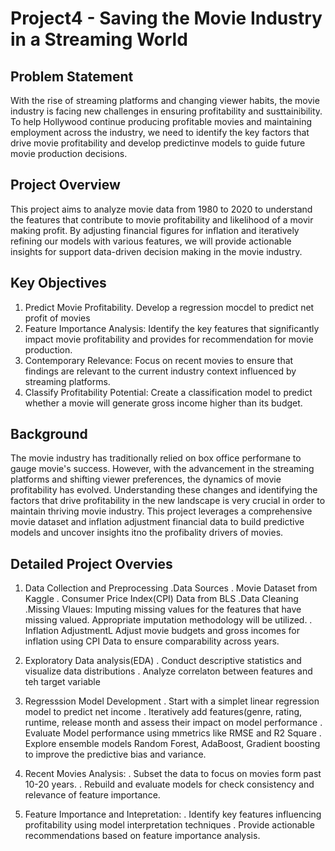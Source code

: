 # Project4 - Saving the Movie Industry in a Streaming World

## Problem Statement
With the rise of streaming platforms and changing viewer habits, the movie industry is facing new challenges in ensuring profitability and susttainibility. To help Hollywood continue producing profitable movies and maintaining employment across the industry, we need to identify the key factors that drive movie profitability and develop predictinve models to guide future movie production decisions.

## Project Overview

This project aims to analyze movie data from 1980 to 2020 to understand the features that contribute to movie profitability and likelihood of a movir making profit. By adjusting financial figures for inflation and iteratively refining our models with various features, we will provide actionable insights for support data-driven decision making in the movie industry.

## Key Objectives
1. Predict Movie Profitability. Develop a regression mocdel to predict net profit of movies
2. Feature Importance Analysis: Identify the key features that significantly impact movie profitability and provides for recommendation for movie production.
3. Contemporary Relevance: Focus on recent movies to ensure that findings are relevant to the current industry context influenced by streaming platforms.
4. Classify Profitability Potential: Create a classification model to predict whether a movie will generate gross income higher than its budget.

## Background
The movie industry has traditionally relied on box office performane to gauge movie's success. However, with the advancement in the streaming platforms and shifting viewer preferences, the dynamics of movie profitability has evolved. Understanding these changes and identifying the factors that drive profitability in the new landscape is very crucial in order to maintain thriving movie industry. This project leverages a comprehensive movie dataset and inflation adjustment financial data to build predictive models and uncover insights itno the profibality drivers of movies.

## Detailed Project Overvies

1. Data Collection and Preprocessing
    .Data Sources
        . Movie Dataset from Kaggle
        . Consumer Price Index(CPI) Data from BLS
    .Data Cleaning 
    .Missing Vlaues: Imputing missing values for the features that have missing valued. Appropriate imputation methodology will be
    utilized.
    . Inflation AdjustmentL Adjust movie budgets and gross incomes for inflation using CPI Data to ensure comparability across years.

2. Exploratory Data analysis(EDA)
    . Conduct descriptive statistics and visualize data distributions
    . Analyze correlaton between features and teh target variable
    
3. Regresssion Model Development
    . Start with a simplet linear regression model to predict net income
    . Iteratively add features(genre, rating, runtime, release month and assess their impact on model performance
    . Evaluate Model performance using mmetrics like RMSE and R2 Square
    . Explore ensemble models Random Forest, AdaBoost, Gradient boosting to improve the predictive bias and variance.
4. Recent Movies Analysis:
    . Subset the data to focus on movies form past 10-20 years.
    . Rebuild and evaluate models for check consistency and relevance of feature importance.
 5. Feature Importance and Intepretation:
     . Identify key features influencing profitability using model interpretation techniques
     . Provide actionable recommendations based on feature importance analysis.
    